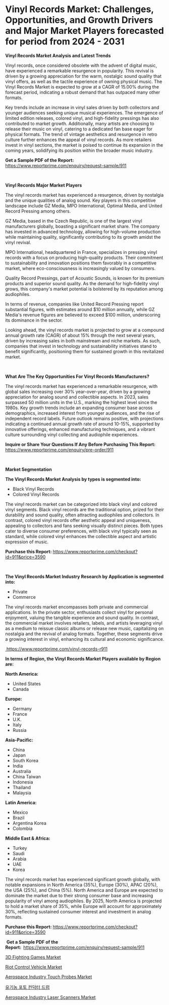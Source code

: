 <p><h1>Vinyl Records Market: Challenges, Opportunities, and Growth Drivers and Major Market Players forecasted for period from 2024 - 2031</h1></p><p><strong>Vinyl Records Market Analysis and Latest Trends</strong></p>
<p><p>Vinyl records, once considered obsolete with the advent of digital music, have experienced a remarkable resurgence in popularity. This revival is driven by a growing appreciation for the warm, nostalgic sound quality that vinyl offers, as well as the tactile experience of owning physical music. The Vinyl Records Market is expected to grow at a CAGR of 15.00% during the forecast period, indicating a robust demand that has outpaced many other formats.</p><p>Key trends include an increase in vinyl sales driven by both collectors and younger audiences seeking unique musical experiences. The emergence of limited edition releases, colored vinyl, and high-fidelity pressings has also contributed to market growth. Additionally, many artists are choosing to release their music on vinyl, catering to a dedicated fan base eager for physical formats. The trend of vintage aesthetics and resurgence in retro culture further enhances the appeal of vinyl records. As more retailers invest in vinyl sections, the market is poised to continue its expansion in the coming years, solidifying its position within the broader music industry.</p></p>
<p><strong>Get a Sample PDF of the Report:&nbsp;</strong> <a href="https://www.reportprime.com/enquiry/request-sample/911">https://www.reportprime.com/enquiry/request-sample/911</a></p>
<p>&nbsp;</p>
<p><strong>Vinyl Records Major Market Players</strong></p>
<p><p>The vinyl records market has experienced a resurgence, driven by nostalgia and the unique qualities of analog sound. Key players in this competitive landscape include GZ Media, MPO International, Optimal Media, and United Record Pressing among others. </p><p>GZ Media, based in the Czech Republic, is one of the largest vinyl manufacturers globally, boasting a significant market share. The company has invested in advanced technology, allowing for high-volume production while maintaining quality, significantly contributing to its growth amidst the vinyl revival.</p><p>MPO International, headquartered in France, specializes in pressing vinyl records with a focus on producing high-quality products. Their commitment to sustainability and innovation positions them favorably in a competitive market, where eco-consciousness is increasingly valued by consumers.</p><p>Quality Record Pressings, part of Acoustic Sounds, is known for its premium products and superior sound quality. As the demand for high-fidelity vinyl grows, this company's market potential is bolstered by its reputation among audiophiles.</p><p>In terms of revenue, companies like United Record Pressing report substantial figures, with estimates around $10 million annually, while GZ Media's revenue figures are believed to exceed $100 million, underscoring its dominance in the sector. </p><p>Looking ahead, the vinyl records market is projected to grow at a compound annual growth rate (CAGR) of about 15% through the next several years, driven by increasing sales in both mainstream and niche markets. As such, companies that invest in technology and sustainability initiatives stand to benefit significantly, positioning them for sustained growth in this revitalized market.</p></p>
<p>&nbsp;</p>
<p><strong>What Are The Key Opportunities For Vinyl Records Manufacturers?</strong></p>
<p><p>The vinyl records market has experienced a remarkable resurgence, with global sales increasing over 30% year-over-year, driven by a growing appreciation for analog sound and collectible aspects. In 2023, sales surpassed 50 million units in the U.S., marking the highest level since the 1980s. Key growth trends include an expanding consumer base across demographics, increased interest from younger audiences, and the rise of independent record labels. Future outlook remains positive, with projections indicating a continued annual growth rate of around 10-15%, supported by innovative offerings, enhanced manufacturing techniques, and a vibrant culture surrounding vinyl collecting and audiophile experiences.</p></p>
<p><strong>Inquire or Share Your Questions If Any Before Purchasing This Report:</strong> <a href="https://www.reportprime.com/enquiry/pre-order/911">https://www.reportprime.com/enquiry/pre-order/911</a></p>
<p>&nbsp;</p>
<p><strong>Market Segmentation</strong></p>
<p><strong>The Vinyl Records Market Analysis by types is segmented into:</strong></p>
<p><ul><li>Black Vinyl Records</li><li>Colored Vinyl Records</li></ul></p>
<p><p>The vinyl records market can be categorized into black vinyl and colored vinyl segments. Black vinyl records are the traditional option, prized for their durability and sound quality, often attracting audiophiles and collectors. In contrast, colored vinyl records offer aesthetic appeal and uniqueness, appealing to collectors and fans seeking visually distinct pieces. Both types cater to diverse consumer preferences, with black vinyl typically seen as standard, while colored vinyl enhances the collectible aspect and artistic expression of music.</p></p>
<p><strong>Purchase this Report:&nbsp;</strong><a href="https://www.reportprime.com/checkout?id=911&price=3590">https://www.reportprime.com/checkout?id=911&price=3590</a></p>
<p>&nbsp;</p>
<p><strong>The Vinyl Records Market Industry Research by Application is segmented into:</strong></p>
<p><ul><li>Private</li><li>Commerce</li></ul></p>
<p><p>The vinyl records market encompasses both private and commercial applications. In the private sector, enthusiasts collect vinyl for personal enjoyment, valuing the tangible experience and sound quality. In contrast, the commercial market involves retailers, labels, and artists leveraging vinyl as a medium to reissue classic albums or release new music, capitalizing on nostalgia and the revival of analog formats. Together, these segments drive a growing interest in vinyl, enhancing its cultural and economic significance.</p></p>
<p><a href="https://www.reportprime.com/vinyl-records-r911">&nbsp;https://www.reportprime.com/vinyl-records-r911</a></p>
<p><strong>In terms of Region, the Vinyl Records Market Players available by Region are:</strong></p>
<p>
    <p> <strong> North America: </strong>
        <ul>
            <li>United States</li>
            <li>Canada</li>
        </ul>
        </p> 
    <p> <strong> Europe: </strong>
        <ul>
            <li>Germany</li>
            <li>France</li>
            <li>U.K.</li>
            <li>Italy</li>
            <li>Russia</li>
        </ul>
        </p> 
    <p> <strong> Asia-Pacific: </strong>
        <ul>
            <li>China</li>
            <li>Japan</li>
            <li>South Korea</li>
            <li>India</li>
            <li>Australia</li>
            <li>China Taiwan</li>
            <li>Indonesia</li>
            <li>Thailand</li>
            <li>Malaysia</li>
        </ul>
        </p> 
    <p> <strong> Latin America: </strong>
        <ul>
            <li>Mexico</li>
            <li>Brazil</li>
            <li>Argentina Korea</li>
            <li>Colombia</li>
        </ul>
        </p> 
    <p> <strong> Middle East & Africa: </strong>
        <ul>
            <li>Turkey</li>
            <li>Saudi</li>
            <li>Arabia</li>
            <li>UAE</li>
            <li>Korea</li>
        </ul>
    </p>
    </p>
<p><p>The vinyl records market has experienced significant growth globally, with notable expansions in North America (35%), Europe (30%), APAC (20%), the USA (25%), and China (5%). North America and Europe are expected to dominate the market due to their strong consumer base and increasing popularity of vinyl among audiophiles. By 2025, North America is projected to hold a market share of 35%, while Europe will account for approximately 30%, reflecting sustained consumer interest and investment in analog formats.</p></p>
<p><strong>Purchase this Report: </strong><a href="https://www.reportprime.com/checkout?id=911&price=3590">https://www.reportprime.com/checkout?id=911&price=3590</a></p>
<p>&nbsp;<strong>Get a Sample PDF of the Report:&nbsp;&nbsp;</strong><a href="https://www.reportprime.com/enquiry/request-sample/911">https://www.reportprime.com/enquiry/request-sample/911</a></p>
<p><strong></strong></p>
<p><p><a href="https://medium.com/@keith.brown8975/how-will-the-3d-fighting-games-market-evolve-market-growth-analysis-for-the-year-2024-2031-1f7fb5798607">3D Fighting Games Market</a></p><p><a href="https://www.linkedin.com/pulse/market-forecast-global-riot-control-vehicle-trends-impact-fumje?trackingId=HxRO%2F5%2B3TYC7VyFfS3rimg%3D%3D">Riot Control Vehicle Market</a></p><p><a href="https://issuu.com/reportprime-2/docs/aerospace-industry-touch-probes-mar_bd8330012f851f">Aerospace Industry Touch Probes Market</a></p><p><a href="https://medium.com/@joespinka88967/%EC%8B%9C%EC%9E%A5-%EB%8F%99%ED%96%A5-%EB%B0%9D%ED%9E%88%EA%B8%B0-%EA%B8%80%EB%A1%9C%EB%B2%8C-%EC%9C%A0%EA%B8%B0-%ED%8F%AC%ED%86%A0-%EC%A0%84%EB%8F%84%EC%B2%B4-%EB%93%9C%EB%9F%BC-%EC%8B%9C%EC%9E%A5-%EC%84%B1%EC%9E%A5-%EB%B0%8F-%EC%A7%80%EC%97%AD-%ED%86%B5%EC%B0%B0%EB%A0%A5-2024-2031-a0df40eb7e4f">유기농 포토 컨덕터 드럼</a></p><p><a href="https://issuu.com/reportprime-2/docs/aerospace-industry-laser-scanners-m_da43fec2c783e5">Aerospace Industry Laser Scanners Market</a></p></p>